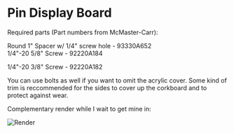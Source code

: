 # Pin Display Board
Required parts (Part numbers from McMaster-Carr):

Round 1" Spacer w/ 1/4" screw hole - 93330A652	
1/4"-20 5/8" Screw - 92220A184 

1/4"-20 3/8" Screw - 92220A182

You can use bolts as well if you want to omit the acrylic cover.
Some kind of trim is reccommended for the sides to cover up the corkboard and to protect against wear.

Complementary render while I wait to get mine in:

![Render](https://i.imgur.com/UqCZgXg.png)
